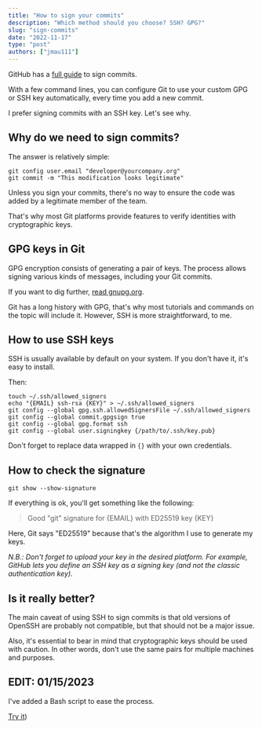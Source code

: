 ```yaml
---
title: "How to sign your commits"
description: "Which method should you choose? SSH? GPG?"
slug: "sign-commits"
date: "2022-11-17"
type: "post"
authors: ["jmau111"]
---
```


GitHub has a [full guide](https://docs.github.com/en/authentication/managing-commit-signature-verification/signing-commits) to sign commits.

With a few command lines, you can configure Git to use your custom GPG or SSH key automatically, every time you add a new commit.

I prefer signing commits with an SSH key. Let's see why.
	
Why do we need to sign commits?
--------

The answer is relatively simple:

```
git config user.email "developer@yourcompany.org"
git commit -m "This modification looks legitimate"
```

Unless you sign your commits, there's no way to ensure the code was added by a legitimate member of the team.

That's why most Git platforms provide features to verify identities with cryptographic keys.
 
GPG keys in Git
--------

GPG encryption consists of generating a pair of keys. The process allows signing various kinds of messages, including your Git commits.

If you want to dig further, [read gnupg.org](https://www.gnupg.org/gph/en/manual.html).

Git has a long history with GPG, that's why most tutorials and commands on the topic will include it. However, SSH is more straightforward, to me.

How to use SSH keys
--------

SSH is usually available by default on your system. If you don't have it, it's easy to install.

Then:

```
touch ~/.ssh/allowed_signers
echo "{EMAIL} ssh-rsa {KEY}" > ~/.ssh/allowed_signers
git config --global gpg.ssh.allowedSignersFile ~/.ssh/allowed_signers
git config --global commit.gpgsign true
git config --global gpg.format ssh
git config --global user.signingkey {/path/to/.ssh/key.pub}
```

Don't forget to replace data wrapped in `{}` with your own credentials.

How to check the signature
--------

```
git show --show-signature
```

If everything is ok, you'll get something like the following:

> Good "git" signature for {EMAIL} with ED25519 key {KEY}

Here, Git says "ED25519" because that's the algorithm I use to generate my keys.

_N.B.: Don't forget to upload your key in the desired platform. For example, GitHub lets you define an SSH key as a signing key (and not the classic authentication key)._

Is it really better?
--------

The main caveat of using SSH to sign commits is that old versions of OpenSSH are probably not compatible, but that should not be a major issue.

Also, it's essential to bear in mind that cryptographic keys should be used with caution. In other words, don't use the same pairs for multiple machines and purposes.


EDIT: 01/15/2023
--------

I've added a Bash script to ease the process. 

[Try it](https://raw.githubusercontent.com/d3fenderz/bash-scripts/main/ssh_sign_commits))
